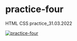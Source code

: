 # practice-four
HTML CSS practice_31.03.2022

[![practice-four](https://img.shields.io/badge/-Website%20in%20action-282a36?logo=GitHub&logoColor=79dafa&style=flat&labelColor=282a36)](https://candiddeer.github.io/practice-four/)
